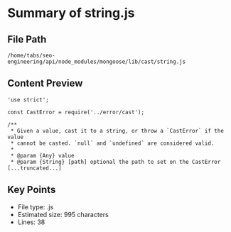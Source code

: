 # Summary of string.js
  
## File Path
`/home/tabs/seo-engineering/api/node_modules/mongoose/lib/cast/string.js`

## Content Preview
```
'use strict';

const CastError = require('../error/cast');

/**
 * Given a value, cast it to a string, or throw a `CastError` if the value
 * cannot be casted. `null` and `undefined` are considered valid.
 *
 * @param {Any} value
 * @param {String} [path] optional the path to set on the CastError
[...truncated...]
```

## Key Points
- File type: .js
- Estimated size: 995 characters
- Lines: 38
